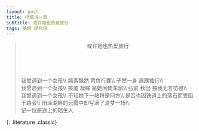 ```yaml
---
layout: post
title: 抒情诗一首
subtitle: 或许她也热爱旅行
tags: 随想 现代诗
---
```


> <header>或许她也热爱旅行</header>
> <br>
> 我曾遇到一个女孩\\
> 缟素飘然 背负行囊\\
> 孑然一身 踽踽独行\\
> <br>
> 我曾遇到一个女孩\\
> 笑靥 凝眸 是她闲倚车窗\\
> 弘前 秋田 独我无言彷徨\\
> <br>
> 我曾遇到一个女孩\\
> 不知她下一站将是何方\\
> 是否也因铁道上的落石而受阻于路旁\\
> 田泽湖畔的云霞中却写满了清梦一场\\
> <br>
> <footer>记一位旅途上的陌生人</footer>
{: .literature .classic}
